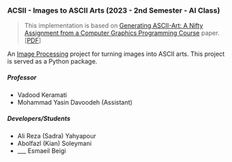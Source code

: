 ### ACSII - Images to ASCII Arts (2023 - 2nd Semester - AI Class)
> This implementation is based on [Generating ASCII-Art: A Nifty Assignment from a Computer Graphics Programming Course](https://eprints.bournemouth.ac.uk/29537/) paper. [[PDF](https://eprints.bournemouth.ac.uk/29537/1/egEdu17_1.pdf)]

An [Image Processing](https://en.wikipedia.org/wiki/Digital_image_processing) project for turning images into ASCII arts. This project is served as a Python package.

##### Professor
- Vadood Keramati
- Mohammad Yasin Davoodeh (Assistant)

##### Developers/Students
- Ali Reza (Sadra) Yahyapour
- Abolfazl (Kian) Soleymani
- ___ Esmaeil Beigi